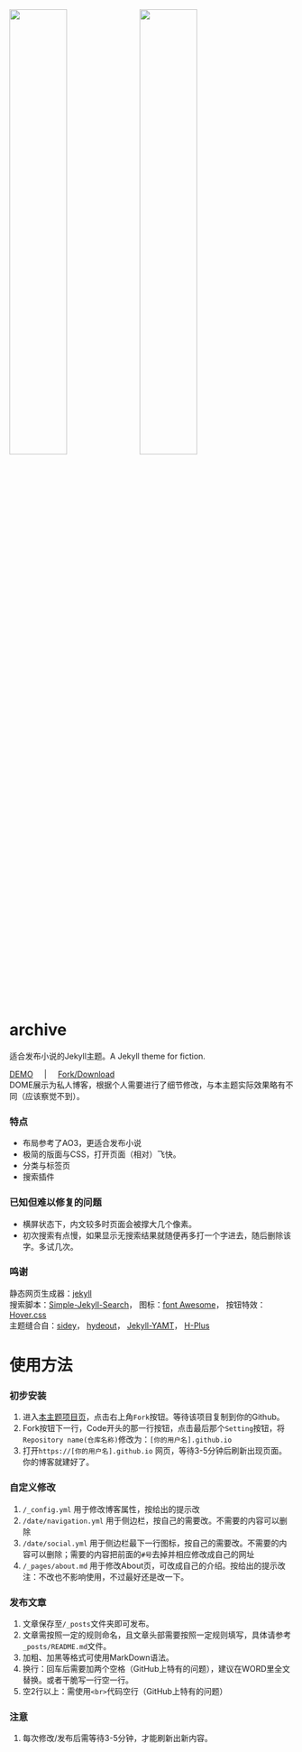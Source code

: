 <div>
<img src="https://shekelash.github.io/jekyll-theme-archive/img/Screenshot01.png" width="45%">
<img src="https://shekelash.github.io/jekyll-theme-archive/img/Screenshot02.png" width="45%">
</div>

# archive
适合发布小说的Jekyll主题。A Jekyll theme for fiction.
<br>

<a target="_blank" href="https://shekelash.github.io/">DEMO</a>&nbsp;&nbsp;&nbsp;&nbsp;&nbsp;|&nbsp;&nbsp;&nbsp;&nbsp;&nbsp;<a target="_blank" href="https://github.com/shekelash/jekyll-theme-archive/">Fork/Download</a> 
<br>
DOME展示为私人博客，根据个人需要进行了细节修改，与本主题实际效果略有不同（应该察觉不到）。  

### 特点

- 布局参考了AO3，更适合发布小说
- 极简的版面与CSS，打开页面（相对）飞快。
- 分类与标签页
- 搜索插件

### 已知但难以修复的问题

- 横屏状态下，内文较多时页面会被撑大几个像素。
- 初次搜索有点慢，如果显示无搜索结果就随便再多打一个字进去，随后删除该字。多试几次。

### 鸣谢

  静态网页生成器：<a target="_blank" href="https://github.com/jekyll/jekyll">jekyll</a>  
  搜索脚本：<a target="_blank" href="https://github.com/christian-fei/Simple-Jekyll-Search">Simple-Jekyll-Search</a>，
  图标：<a target="_blank" href="https://fontawesome.com/">font Awesome</a>，
  按钮特效：<a target="_blank" href="https://ianlunn.github.io/Hover/">Hover.css</a>  
  主题缝合自：<a target="_blank" href="https://github.com/ronv/sidey">sidey</a>，
  <a target="_blank" href="https://github.com/fongandrew/hydeout">hydeout</a>，
  <a target="_blank" href="https://github.com/PandaSekh/Jekyll-YAMT">Jekyll-YAMT</a>，
  <a target="_blank" href="https://github.com/xz-777/H-Plus">H-Plus</a>

# 使用方法

### 初步安装
1. 进入<a target="_blank" href="https://github.com/shekelash/jekyll-theme-archive/">本主题项目页</a>，点击右上角`Fork`按钮。等待该项目复制到你的Github。
2. Fork按钮下一行，Code开头的那一行按钮，点击最后那个`Setting`按钮，将`Repository name(仓库名称)`修改为：`[你的用户名].github.io`
3. 打开`https://[你的用户名].github.io` 网页，等待3-5分钟后刷新出现页面。你的博客就建好了。

### 自定义修改
1. `/_config.yml` 用于修改博客属性，按给出的提示改
2. `/date/navigation.yml` 用于侧边栏，按自己的需要改。不需要的内容可以删除
3. `/date/social.yml` 用于侧边栏最下一行图标，按自己的需要改。不需要的内容可以删除；需要的内容把前面的`#号`去掉并相应修改成自己的网址
4. `/_pages/about.md` 用于修改About页，可改成自己的介绍。按给出的提示改  
注：不改也不影响使用，不过最好还是改一下。

### 发布文章
1. 文章保存至`/_posts`文件夹即可发布。
2. 文章需按照一定的规则命名，且文章头部需要按照一定规则填写，具体请参考`_posts/README.md`文件。
3. 加粗、加黑等格式可使用MarkDown语法。
4. 换行：回车后需要加两个空格（GitHub上特有的问题），建议在WORD里全文替换。或者干脆写一行空一行。
5. 空2行以上：需使用`<br>`代码空行（GitHub上特有的问题）

### 注意
1. 每次修改/发布后需等待3-5分钟，才能刷新出新内容。
